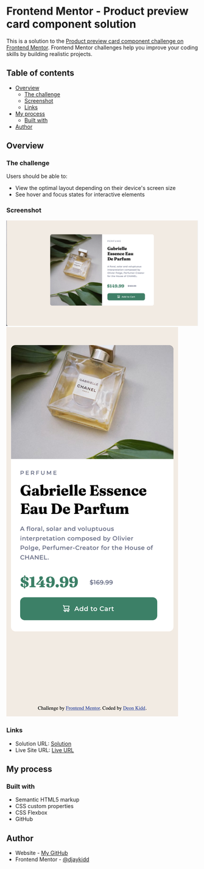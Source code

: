 # Frontend Mentor - Product preview card component solution

This is a solution to the [Product preview card component challenge on Frontend Mentor](https://www.frontendmentor.io/challenges/product-preview-card-component-GO7UmttRfa). Frontend Mentor challenges help you improve your coding skills by building realistic projects. 

## Table of contents

- [Overview](#overview)
  - [The challenge](#the-challenge)
  - [Screenshot](#screenshot)
  - [Links](#links)
- [My process](#my-process)
  - [Built with](#built-with)
- [Author](#author)


## Overview

### The challenge

Users should be able to:

- View the optimal layout depending on their device's screen size
- See hover and focus states for interactive elements

### Screenshot

![Design Screenshot Desktop](./desktop-screenshot.png)
![Design Screenshot Mobile](./mobile-screenshot.png)

### Links

- Solution URL: [Solution](https://www.frontendmentor.io/challenges/product-preview-card-component-GO7UmttRfa)
- Live Site URL: [Live URL](https://your-live-site-url.com)

## My process

### Built with

- Semantic HTML5 markup
- CSS custom properties
- CSS Flexbox
- GitHub

## Author

- Website - [My GitHub](https://github.com/djaykidd)
- Frontend Mentor - [@djaykidd](https://www.frontendmentor.io/profile/djaykidd)

